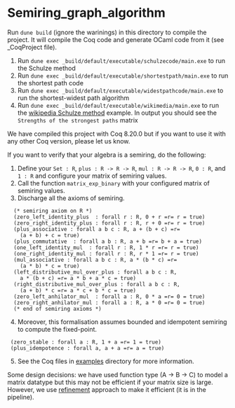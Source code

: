 # Semiring_graph_algorithm
Run `dune build` (ignore the warinings) in this directory to compile the project. It will compile the Coq code and 
generate OCaml code from it (see _CoqProject file). 
1. Run `dune exec _build/default/executable/schulzecode/main.exe` to run the Schulze method 
2. Run `dune exec _build/default/executable/shortestpath/main.exe` to run the shortest path code 
3. Run `dune exec _build/default/executable/widestpathcode/main.exe` to run the shortest-widest path algorithm
4. Run `dune exec _build/default/executable/wikimedia/main.exe` to run the [wikipedia Schulze method](https://en.wikipedia.org/wiki/Schulze_method) example. In output you should see the `Strengths of the strongest paths` matrix 
    
We have compiled this project with Coq 8.20.0 but if you want to use it with any other Coq version, please let us know. 


If you want to verify that your algebra is a semiring, do the following:
1. Define your `Set : R`, `plus : R -> R -> R`, `mul : R -> R -> R`, `0 : R`, and `1 : R` and configure your matrix of semiring values.
2. Call the function `matrix_exp_binary` with your configured matrix of semiring values.
3. Discharge all the axioms of semiring.
  ```
    (* semiring axiom on R *)
    (zero_left_identity_plus  : forall r : R, 0 + r =r= r = true)
    (zero_right_identity_plus : forall r : R, r + 0 =r= r = true)
    (plus_associative : forall a b c : R, a + (b + c) =r= 
      (a + b) + c = true)
    (plus_commutative  : forall a b : R, a + b =r= b + a = true)
    (one_left_identity_mul  : forall r : R, 1 * r =r= r = true)
    (one_right_identity_mul : forall r : R, r * 1 =r= r = true)
    (mul_associative : forall a b c : R, a * (b * c) =r= 
      (a * b) * c = true)
    (left_distributive_mul_over_plus : forall a b c : R, 
      a * (b + c) =r= a * b + a * c = true)
    (right_distributive_mul_over_plus : forall a b c : R, 
      (a + b) * c =r= a * c + b * c = true)
    (zero_left_anhilator_mul  : forall a : R, 0 * a =r= 0 = true)
    (zero_right_anhilator_mul : forall a : R, a * 0 =r= 0 = true)
    (* end of semiring axioms *)

  ```
4. Moreover, this formalisation assumes bounded and idempotent semiring to compute the fixed-point.
  ```
   (zero_stable : forall a : R, 1 + a =r= 1 = true) 
   (plus_idempotence : forall a, a + a =r= a = true)
  ``` 
5. See the Coq files in [examples](./examples/) directory for more information.


Some design decisions: we have used function type (A -> B -> C) to model a matrix datatype but this may not be efficient if your matrix size is large. However, we use [refinement](https://link.springer.com/chapter/10.1007/978-3-642-32347-8_7) approach to make it efficient (it is in the pipeline).

